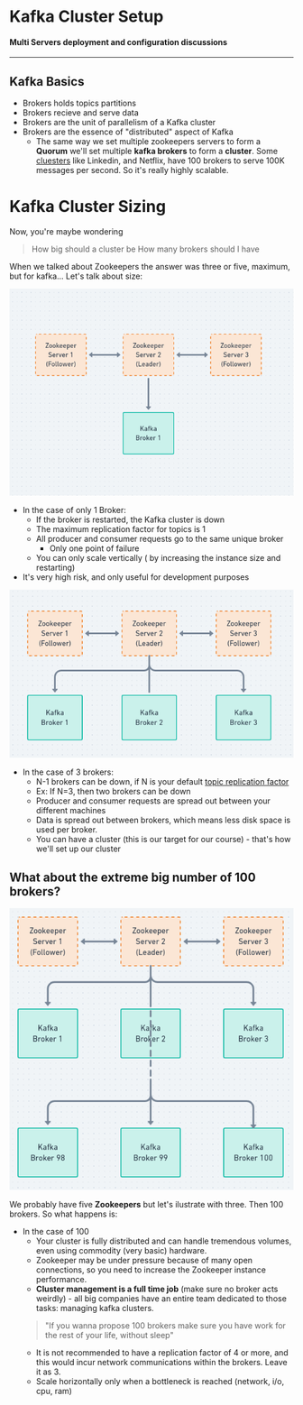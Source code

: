 # Kafka Cluster Setup
#### Multi Servers deployment and configuration discussions
******

## Kafka Basics
- Brokers holds topics partitions
- Brokers recieve and serve data
- Brokers are the unit of parallelism of a Kafka cluster
- Brokers are the essence of "distributed" aspect of Kafka
    - The same way we set multiple zookeepers servers to form a **Quorum** we'll set multiple **kafka brokers** to form a **cluster**. Some [cluesters](https://engineering.linkedin.com/blog/2019/apache-kafka-trillion-messages) like Linkedin, and Netflix, have 100 brokers to serve 100K messages per second. So it's really highly scalable.

# Kafka Cluster Sizing

Now, you're maybe wondering 

> How big should a cluster be
> How many brokers should I have

When we talked about Zookeepers the answer was three or five, maximum, but for kafka... Let's talk about size:

![alt text](../../../assets/event-streaming/1-broker.png "text")

- In the case of only 1 Broker:
    - If the broker is restarted, the Kafka cluster is down
    - The maximum replication factor for topics is 1
    - All producer and consumer requests go to the same unique broker
        - Only one point of failure
    - You can only scale vertically ( by increasing the instance size and restarting)
- It's very high risk, and only useful for development purposes

![alt text](../../../assets/event-streaming/3-brokers.png "text")

- In the case of 3 brokers:
    - N-1 brokers can be down, if N is your default [topic replication factor](https://jaceklaskowski.gitbooks.io/apache-kafka/content/kafka-topic-replication.html)
    - Ex: If N=3, then two brokers can be down
    - Producer and consumer requests are spread out between your different machines
    - Data is spread out between brokers, which means less disk space is used per broker.
    - You can have a cluster (this is our target for our course) - that's how we'll set up our cluster

## What about the extreme big number of 100 brokers?

![alt text](../../../assets/event-streaming/100-brokers.png "text")

We probably have five **Zookeepers** but let's ilustrate with three. Then 100 brokers. So what happens is:

- In the case of 100
    - Your cluster is fully distributed and can handle tremendous volumes, even using commodity (very basic) hardware.
    - Zookeeper may be under pressure because of many open connections, so you need to increase the Zookeeper instance performance.
    - **Cluster management is a full time job** (make sure no broker acts weirdly) - all big companies have an entire team dedicated to those tasks: managing kafka clusters.
     > "If you wanna propose 100 brokers make sure you have work for the rest of your life, without sleep"
    - It is not recommended to have a replication factor of 4 or more, and this would incur network communications within the brokers. Leave it as 3.
    - Scale horizontally only when a bottleneck is reached (network, i/o, cpu, ram)



